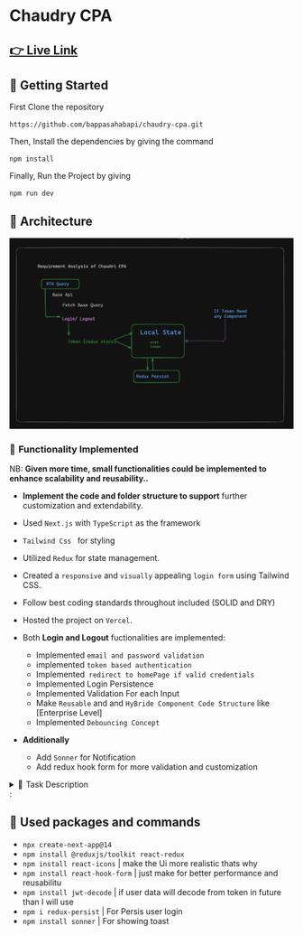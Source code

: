 # Chaudry CPA
 
##    [👉  Live Link](https://chaudry-cpa.vercel.app)

## 🚀 Getting Started

First Clone the repository

    https://github.com/bappasahabapi/chaudry-cpa.git

Then, Install the dependencies by giving the command 

    npm install

Finally, Run the Project by giving

    npm run dev

## 📐 Architecture

![Arc](./arc.png)

###    🎯  Functionality Implemented</summary>

NB: **Given more time, small functionalities could be implemented to enhance scalability and reusability..**

- **Implement the code and folder structure to support** further customization and extendability.

- Used `Next.js`  with `TypeScript` as the framework
- `Tailwind Css ` for styling
- Utilized `Redux` for state management.
-  Created a `responsive` and `visually` appealing `login form` using Tailwind CSS.
- Follow best coding standards throughout included (SOLID and DRY)
- Hosted the project on `Vercel`.

- Both **Login and Logout**  fuctionalities are implemented:
    - Implemented `email and password validation`
    - implemented `token based authentication`
    - Implemented` redirect to homePage if valid credentials`
    - Implemented Login Persistence 
    - Implemented Validation For each Input
    - Make `Reusable` and and `HyBride Component Code Structure` like [Enterprise Level]
    - Implemented `Debouncing Concept`

- **Additionally**
    - Add `Sonner` for Notification
    - Add redux hook form for more validation and customization     


<details>
<summary>🎯   Task Description</summary>

- Implementation Details
    - For this task, please implement the `login functionality only`.

- Login Page Expectations
    - Create a responsive and visually appealing login form using Tailwind CSS.
    - Manage API responses and token storage using Redux.
    - Provide proper error handling and form validation.


- API Endpoint:
    - POST https://api.zsimarketing.com/api/auth/user/login
    
Request Body:

```json
{
    "email": "testuser@gmail.com",
    "password": "testuser@gmail.com"
}
Response Format:

```json
{
    "data": {
        "token": "",
        "user": {
            "email": "testuser@gmail.com",
            "name": "Test User",
            "category": null,
            "email_verified": false
        }
    },
    "isError": false,
    "error": null,
    "status_code": 200
}


```

 

</details>
:

## 🥡 Used packages and commands

- `npx create-next-app@14` 
- `npm install @reduxjs/toolkit react-redux` 
- `npm install react-icons` | make the Ui more realistic thats why
- `npm install react-hook-form` | just make for better performance and reusabilitu
- `npm install jwt-decode` | if user data will decode from token in future than I will use 
- `npm i redux-persist` | For Persis user login
- `npm install sonner` | For showing toast




